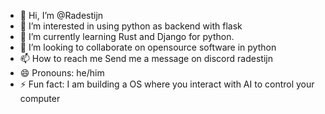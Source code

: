 - 👋 Hi, I’m @Radestijn
- 👀 I’m interested in using python as backend with flask
- 🌱 I’m currently learning Rust and Django for python.
- 💞️ I’m looking to collaborate on opensource software in python
- 📫 How to reach me Send me a message on discord radestijn
- 😄 Pronouns: he/him
- ⚡ Fun fact: I am building a OS where you interact with AI to control your computer

<!---
Radestijn/Radestijn is a ✨ special ✨ repository because its `README.md` (this file) appears on your GitHub profile.
You can click the Preview link to take a look at your changes.
--->
